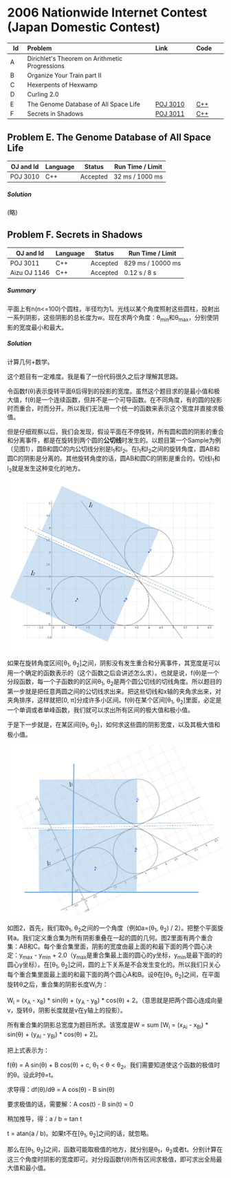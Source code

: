 # 2006 Nationwide Internet Contest (Japan Domestic Contest) 
<table>
<thead>
<th width='40px' align='center'>Id</th>
<th width='500px' align='left'>Problem</th>
<th width='130px' align='left'>Link</th>
<th width='80px' align='left'>Code</th>
</thead>
<tbody>
<tr><td>A</td>   <td>Dirichlet's Theorem on Arithmetic Progressions</td>   <td></td>   <td></td>   </tr>
<tr><td>B</td>   <td>Organize Your Train part II</td>   <td></td>   <td></td>   </tr>
<tr><td>C</td>   <td>Hexerpents of Hexwamp</td>   <td></td>   <td></td>   </tr>
<tr><td>D</td>   <td>Curling 2.0</td>   <td></td>   <td></td>   </tr>
<tr><td>E</td>   <td>The Genome Database of All Space Life</td>   <td><a href='http://poj.org/problem?id=3010'>POJ 3010</a></td>   <td><a href='poj3010.cpp'>C++</a></td>   </tr>
<tr><td>F</td>   <td>Secrets in Shadows</td>   <td><a href='http://poj.org/problem?id=3011'>POJ 3011</a></td>   <td><a href='poj3011.cpp'>C++</a></td>   </tr>
</tbody>
</table>



## Problem E. The Genome Database of All Space Life
OJ and Id							| Language	| Status        | Run Time / Limit            |
-----------------------				| --------	| ------------- | -------------               |
POJ 3010							| C++		| Accepted      | 32 ms / 1000 ms 		  	  |
##### Solution
(略)


## Problem F. Secrets in Shadows


OJ and Id							| Language	| Status        | Run Time / Limit            |
-----------------------				| --------	| ------------- | -------------               |
POJ 3011							| C++		| Accepted      | 829 ms / 10000 ms 		  |
Aizu OJ 1146						| C++		| Accepted		| 0.12 s / 8 s           	  |


##### Summary
平面上有n(n\<=100)个圆柱，半径均为1。光线以某个角度照射这些圆柱，投射出一系列阴影，这些阴影的总长度为w。现在求两个角度：θ<sub>min</sub>和θ<sub>max</sub>，分别使阴影的宽度最小和最大。

##### Solution

计算几何+数学。

这个题目有一定难度。我是看了一份代码很久之后才理解其思路。

令函数f(θ)表示旋转平面θ后得到的投影的宽度。虽然这个题目求的是最小值和极大值，f(θ)是一个连续函数，但并不是一个可导函数。在不同角度，有的圆的投影时而重合，时而分开。所以我们无法用一个统一的函数来表示这个宽度并直接求极值。

但是仔细观察以后，我们会发现，假设平面在不停旋转，所有圆和圆的阴影的重合和分离事件，都是在旋转到两个圆的<b>公切线</b>时发生的。以题目第一个Sample为例（见图1），圆B和圆C的内公切线分别是l<sub>1</sub>和l<sub>2</sub>。在l<sub>1</sub>和l<sub>2</sub>之间的旋转角度，圆AB和圆C的阴影是分离的。其他旋转角度的话，圆AB和圆C的阴影是重合的。切线l<sub>1</sub>和l<sub>2</sub>就是发生这种变化的地方。

![POJ 3011 Image 1](img/poj3011_img1.jpg "POJ 3011 Image 1")

如果在旋转角度区间[θ<sub>1</sub>, θ<sub>2</sub>]之间，阴影没有发生重合和分离事件，其宽度是可以用一个确定的函数表示的（这个函数之后会讲述怎么求）。也就是说，f(θ)是一个分段函数，每一个子函数的的区间θ<sub>1</sub>, θ<sub>2</sub>是两个圆公切线的切线角度。所以题目的第一步就是把任意两圆之间的公切线求出来。把这些切线和x轴的夹角求出来，对夹角排序，这样就把[0, π]分成许多小区间。f(θ)在某个区间[θ<sub>1</sub>, θ<sub>2</sub>]里面，必定是一个单调或者单峰函数，我们就可以求出所有区间的极大值和极小值。

于是下一步就是，在某区间[θ<sub>1</sub>, θ<sub>2</sub>]，如何求这些圆的阴影宽度，以及其极大值和极小值。

![POJ 3011 Image 2](img/poj3011_img2.jpg "POJ 3011 Image 2")

如图2，首先，我们取θ<sub>1</sub>, θ<sub>2</sub>之间的一个角度（例如a=(θ<sub>1</sub>, θ<sub>2</sub>) / 2）。把整个平面旋转a。我们定义重合集为所有阴影重叠在一起的圆的几何。图2里面有两个重合集：AB和C。每个重合集里面，阴影的宽度由最上面的和最下面的两个圆心决定：y<sub>max</sub> - y<sub>min</sub> + 2.0（y<sub>max</sub>是重合集最上面的圆心的y坐标，y<sub>min</sub>是最下面的的圆心y坐标）。在[θ<sub>1</sub>, θ<sub>2</sub>]之间，圆的上下关系是不会发生变化的。所以我们只关心每个重合集里面最上面的和最下面的两个圆心A和B。设θ在[θ<sub>1</sub>, θ<sub>2</sub>]之间，在平面旋转θ之后，重合集的阴影长度W<sub>i</sub>为：

W<sub>i</sub> = (x<sub>A</sub> - x<sub>B</sub>) \* sin(θ) + (y<sub>A</sub> - y<sub>B</sub>) \* cos(θ) + 2。（意思就是把两个圆心连成向量v，旋转θ，阴影长度就是v在y轴上的投影）。

所有重合集的阴影总宽度为题目所求。该宽度是W = sum [W<sub>i</sub> = (x<sub>Ai</sub> - x<sub>Bi</sub>) \* sin(θ) + (y<sub>Ai</sub> - y<sub>Bi</sub>) \* cos(θ) + 2]。

把上式表示为：

f(θ) = A sin(θ) + B cos(θ) + c, θ<sub>1</sub> \< θ \< θ<sub>2</sub>。我们需要知道使这个函数的极值时的θ。设此时θ=t。

求导得：df(θ)/dθ = A cos(θ) - B sin(θ)

要求极值的话，需要解：A cos(t) - B sin(t) = 0

稍加推导，得：a / b = tan t

t = atan(a / b)。如果t不在[θ<sub>1</sub>, θ<sub>2</sub>]之间的话，就忽略。

那么在[θ<sub>1</sub>, θ<sub>2</sub>]之间，函数可能取极值的地方，就分别是θ<sub>1</sub>，θ<sub>2</sub>或者t。分别计算在这三个角度时阴影的宽度即可。对分段函数f(θ)所有区间求极值，即可求出全局最大值和最小值。





